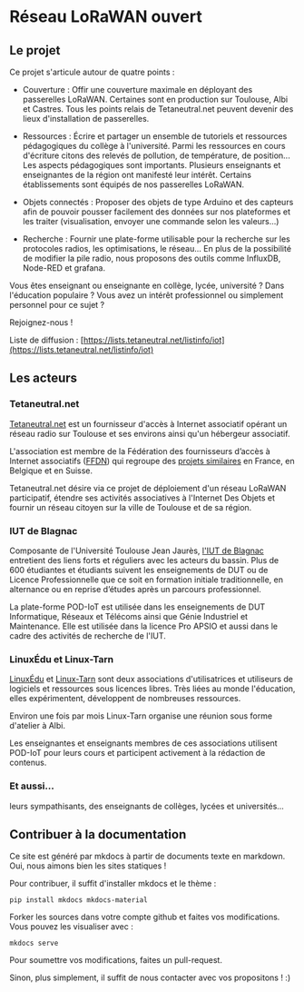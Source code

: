 # Réseau LoRaWAN ouvert

## Le projet

Ce projet s'articule autour de quatre points :

* Couverture : Offir une couverture maximale en déployant des passerelles LoRaWAN. Certaines sont en production sur Toulouse, Albi et Castres. Tous les points relais de Tetaneutral.net peuvent devenir des lieux d'installation de passerelles.

* Ressources : Écrire et partager un ensemble de tutoriels et ressources pédagogiques du collège à l'université. Parmi les ressources en cours d'écriture citons des relevés de pollution, de température, de position... Les aspects pédagogiques sont importants. Plusieurs enseignants et enseignantes de la région ont manifesté leur intérêt. Certains établissements sont équipés de nos passerelles LoRaWAN.

* Objets connectés : Proposer des objets de type Arduino et des capteurs afin de pouvoir pousser facilement des données sur nos plateformes et les traiter (visualisation, envoyer une commande selon les valeurs...)

* Recherche : Fournir une plate-forme utilisable pour la recherche sur les protocoles radios, les optimisations, le réseau... En plus de la possibilité de modifier la pile radio, nous proposons des outils comme InfluxDB, Node-RED et grafana.

Vous êtes enseignant ou enseignante en collège, lycée, université ? Dans l'éducation populaire ? Vous avez un intérêt professionnel ou simplement personnel pour ce sujet ?

Rejoignez-nous !

Liste de diffusion : [https://lists.tetaneutral.net/listinfo/iot](https://lists.tetaneutral.net/listinfo/iot)

## Les acteurs

### Tetaneutral.net

[Tetaneutral.net](https://tetaneutral.net/) est un fournisseur d'accès à Internet associatif opérant un réseau radio sur Toulouse et ses environs ainsi qu'un hébergeur associatif.

L'association est membre de la Fédération des fournisseurs d’accès à Internet associatifs ([FFDN](https://www.ffdn.org/)) qui regroupe des [projets similaires](https://db.ffdn.org/) en France, en Belgique et en Suisse.

Tetaneutral.net désire via ce projet de déploiement d'un réseau LoRaWAN participatif, étendre ses activités associatives à l'Internet Des Objets et fournir un réseau citoyen sur la ville de Toulouse et de sa région.

### IUT de Blagnac

Composante de l'Université Toulouse Jean Jaurès, [l'IUT de Blagnac](https://www.iut-blagnac.fr/fr/) entretient des liens forts et réguliers avec les acteurs du bassin. Plus de 600 étudiantes et étudiants suivent les enseignements de DUT ou de Licence Professionnelle que ce soit en formation initiale traditionnelle, en alternance ou en reprise d’études après un parcours professionnel.

La plate-forme POD-IoT est utilisée dans les enseignements de DUT Informatique, Réseaux et Télécoms ainsi que Génie Industriel et Maintenance. Elle est utilisée dans la licence Pro APSIO et aussi dans le cadre des activités de recherche de l'IUT.

### LinuxÉdu et Linux-Tarn

[LinuxÉdu](https://www.linuxedu.org/) et [Linux-Tarn](https://blog.linuxtarn.org/) sont deux associations d'utilisatrices et utiliseurs de logiciels et ressources sous licences libres. Très liées au monde l'éducation, elles expérimentent, développent de nombreuses ressources.

Environ une fois par mois Linux-Tarn organise une réunion sous forme d'atelier à Albi.

Les enseignantes et enseignants membres de ces associations utilisent POD-IoT pour leurs cours et participent activement à la rédaction de contenus.

### Et aussi...

leurs sympathisants, des enseignants de collèges, lycées et universités...

## Contribuer à la documentation

Ce site est généré par mkdocs à partir de documents texte en markdown. Oui, nous aimons bien les sites statiques !

Pour contribuer, il suffit d'installer mkdocs et le thème : 
```
pip install mkdocs mkdocs-material
```
Forker les sources dans votre compte github et faites vos modifications. Vous pouvez les visualiser avec :
```
mkdocs serve
```
Pour soumettre vos modifications, faites un pull-request.

Sinon, plus simplement, il suffit de nous contacter avec vos propositons ! :)
